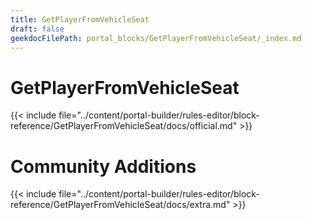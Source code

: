 ```yaml
---
title: GetPlayerFromVehicleSeat
draft: false
geekdocFilePath: portal_blocks/GetPlayerFromVehicleSeat/_index.md
---
```

# GetPlayerFromVehicleSeat
{{< include file="../content/portal-builder/rules-editor/block-reference/GetPlayerFromVehicleSeat/docs/official.md" >}}

# Community Additions

{{< include file="../content/portal-builder/rules-editor/block-reference/GetPlayerFromVehicleSeat/docs/extra.md" >}}